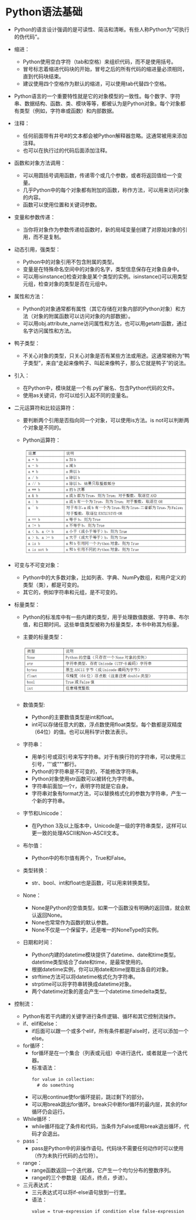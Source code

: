 #  Python语法基础

  - Python的语言设计强调的是可读性、简洁和清晰。有些人称Python为“可执行的伪代码”。
  - 缩进：
    - Python使用空白字符（tab和空格）来组织代码，而不是使用括号。
    - 冒号标志着缩进代码块的开始，冒号之后的所有代码的缩进量必须相同，直到代码块结束。
    - 建议使用四个空格作为默认的缩进，可以使用tab代替四个空格。
  - Python语言的一个重要特性就是它的对象模型的一致性。每个数字、字符串、数据结构、函数、类、模块等等，都被认为是Python对象。每个对象都有类型（例如，字符串或函数）和内部数据。
  - 注释：
    - 任何前面带有井号#的文本都会被Python解释器忽略。这通常被用来添加注释。
    - 也可以在执行过的代码后面添加注释。
  - 函数和对象方法调用：
    - 可以用圆括号调用函数，传递零个或几个参数，或者将返回值给一个变量。
    - 几乎Python中的每个对象都有附加的函数，称作方法，可以用来访问对象的内容。
    - 函数可以使用位置和关键词参数。
  - 变量和参数传递：
    - 当你将对象作为参数传递给函数时，新的局域变量创建了对原始对象的引用，而不是复制。
  - 动态引用，强类型：
    - Python中的对象引用不包含附属的类型。
    - 变量是在特殊命名空间中的对象的名字，类型信息保存在对象自身中。
    - 可以用isinstance()检查对象是某个类型的实例。isinstance()可以用类型元组，检查对象的类型是否在元组中。
  - 属性和方法：
    - Python的对象通常都有属性（其它存储在对象内部的Python对象）和方法（对象的附属函数可以访问对象的内部数据）。
    - 可以用obj.attribute_name访问属性和方法，也可以用getattr函数，通过名字访问属性和方法。
  - 鸭子类型：
    - 不关心对象的类型，只关心对象是否有某些方法或用途。这通常被称为“鸭子类型”，来自“走起来像鸭子、叫起来像鸭子，那么它就是鸭子”的说法。
  - 引入：
    - 在Python中，模块就是一个有.py扩展名、包含Python代码的文件。
    - 使用as关键词，你可以给引入起不同的变量名。
  - 二元运算符和比较运算符：
    - 要判断两个引用是否指向同一个对象，可以使用is方法。is not可以判断两个对象是不同的。
    - Python运算符：
    
      ![Python运算符](./图片/Python运算符.PNG)
      
  - 可变与不可变对象：
    - Python中的大多数对象，比如列表、字典、NumPy数组，和用户定义的类型（类），都是可变的。
    - 其它的，例如字符串和元组，是不可变的。
  - 标量类型：
    - Python的标准库中有一些内建的类型，用于处理数值数据、字符串、布尔值，和日期时间。这些单值类型被称为标量类型，本书中称其为标量。
    - 主要的标量类型：
    
      ![主要的标量类型](./图片/主要的标量类型.PNG)
  
    - 数值类型:
      - Python的主要数值类型是int和float。
      - int可以存储任意大的数，浮点数使用float类型。每个数都是双精度（64位）的值。也可以用科学计数法表示。
    - 字符串：
      - 用单引号或双引号来写字符串。对于有换行符的字符串，可以使用三引号，'''或"""都行。
      - Python的字符串是不可变的，不能修改字符串。
      - Python对象使用str函数可以被转化为字符串。
      - 字符串前面加一个r，表明字符就是它自身。
      - 字符串对象有format方法，可以替换格式化的参数为字符串，产生一个新的字符串。
    - 字节和Unicode：
      - 在Python 3及以上版本中，Unicode是一级的字符串类型，这样可以更一致的处理ASCII和Non-ASCII文本。
    - 布尔值：
      - Python中的布尔值有两个，True和False。
    - 类型转换：
      - str、bool、int和float也是函数，可以用来转换类型。
    - None：
      - None是Python的空值类型。如果一个函数没有明确的返回值，就会默认返回None。
      - None也常常作为函数的默认参数。
      - None不仅是一个保留字，还是唯一的NoneType的实例。
    - 日期和时间：
      - Python内建的datetime模块提供了datetime、date和time类型。datetime类型结合了date和time，是最常使用的。
      - 根据datetime实例，你可以用date和time提取出各自的对象。
      - strftime方法可以将datetime格式化为字符串。
      - strptime可以将字符串转换成datetime对象。
      - 两个datetime对象的差会产生一个datetime.timedelta类型。
  - 控制流：
    - Python有若干内建的关键字进行条件逻辑、循环和其它控制流操作。
    - if、elif和else：
      - if后面可以跟一个或多个elif，所有条件都是False时，还可以添加一个else。
    - for循环：
      - for循环是在一个集合（列表或元组）中进行迭代，或者就是一个迭代器。
      - 标准语法：
        ```
        for value in collection:
          # do something
        ```
      - 可以用continue使for循环提前，跳过剩下的部分。
      - 可以用break跳出for循环。break只中断for循环的最内层，其余的for循环仍会运行。
    - While循环：
      - while循环指定了条件和代码，当条件为False或用break退出循环，代码才会退出。
    - pass：
      - pass是Python中的非操作语句。代码块不需要任何动作时可以使用（作为未执行代码的占位符）。
    - range：
      - range函数返回一个迭代器，它产生一个均匀分布的整数序列。
      - range的三个参数是（起点，终点，步进）。
    - 三元表达式：
      - 三元表达式可以将if-else语句放到一行里。
      - 语法：
        ```
        value = true-expression if condition else false-expression
        ```

